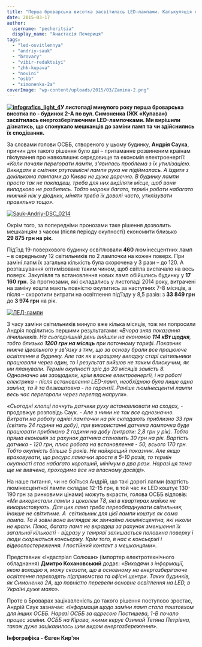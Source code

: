 ```yaml
---
title: "Перша броварська висотка засвітилась LED-лампами. Калькуляція економії - ІНФОГРАФІКА"
date: 2015-03-17
author: 
  username: "pecheritsia"
  display_name: "Анастасія Печериця"
tags: 
  - "led-osvitlennya"
  - "andriy-sauk"
  - "brovary"
  - "vibir-redaktsiyi"
  - "zhk-kupava"
  - "novini"
  - "osbb"
  - "simonenka-2a"
coverImage: "wp-content/uploads/2015/03/Zamina-2.png"
---
```


**[![infografics_light_4](https://mpz.brovary.org/wp-content/uploads/2015/03/infografics_light_4.jpg)](https://mpz.brovary.org/wp-content/uploads/2015/03/infografics_light_4.jpg)У листопаді минулого року перша броварська висотка по - будинок 2-А по вул. Симоненка (ЖК «Купава») засвітилась енергозберігаючими LED-лампочками. Ми вирішили дізнатись, що спонукало мешканців до заміни ламп та чи здійснились їх сподівання.**

За словами голови ОСББ, створеного у цьому будинку, **Андрія Саука**, причин для такого рішення було дві – притаманне розвиненим країнам піклування про навколишнє середовище та економія електроенергії: _«Коли почали перегорати лампи, з'явилась проблема з їх утилізацією. Викидати в смітник ртутовмісні лампи рука не підіймалась. А їздити з декількома лампами до Києва не дуже доречно. В будинку лампи просто так не покладеш, треба для них виділяти місце, щоб вони випадково не розбились. Тобто мороки багато, термін роботи набагато нижчий ніж у діодних, міняти треба їх доволі часто, утилізувати правильно тощо»._

[![Sauk-Andriy-DSC_0214](https://mpz.brovary.org/wp-content/uploads/2015/03/Sauk-Andriy-DSC_0214.jpg)](https://mpz.brovary.org/wp-content/uploads/2015/03/Sauk-Andriy-DSC_0214.jpg)

Окрім того, за попередніми пронозами таке рішення дозволить мешканцям з часом (після періоду окупності) економити близько **29 875 грн на рік**.

Під’їзд 19-поверхового будинку освітлювали **460** люмінесцентних ламп – в середньому 12 світильників по 2 лампочки на кожен поверх. При заміні лапм їх загальна кількість була скорочена у 3 рази – до 120. А розташування оптимізоване таким чином, щоб світла вистачало на весь поверх. Закупівля та встановлення нових ламп обійшлись будинку у **17 160** **грн**. За прогнозами, які складались у листопаді 2014 року, витрачені на заміну кошти мають повністю окупитись за наступних 7-8 місяців, а після – скоротити витрати на освітлення під’їзду у 8,5 разів: з **33 849 грн** до **3 974 грн** на рік.

[![ЛЕД-лампи](https://mpz.brovary.org/wp-content/uploads/2015/03/LED-lampi.jpg)](https://mpz.brovary.org/wp-content/uploads/2015/03/LED-lampi.jpg)

З часу заміни світильників минуло вже кілька місяців, тож ми попросили Андрія поділитись першими результатами: _«Вчора зняв показання лічильників. На сьогоднішній день вийшли на економію **114 кВт щодня**, тобто близько **1200 грн на місяць** при поточному тарифі. Показник нижче ідеального у зв'язку з тим, що за основу брали все працююче освітлення в будинку. Але так як в кращому випадку старі світильники працювали через один, то і результат вийшов не таким блискучим, як ми планували. Термін окупності зріс до 20 місяців замість 8. Однозначно ми заощадили, крім власне електроенергії, і на роботі електрика - після встановлення LED-ламп, необхідною була лише одна заміна, та й та безкоштовна - по гарантії. Раніше люмінесцентні лампи весь час перегорали через перепад напруги»._

_«​Сьогодні хлопці почнуть датчики руху встановлювати на сходах,_ - продовжує розповідь Саук. - _Але з ними не так все однозначно. Витрати на роботу однієї лампочки на рік складають приблизно 33 грн (світить 24 години на добу), при використанні датчика лампочка буде працювати приблизно 2 години на добу (витрати: 2,8 грн у рік). Тобто пряма економія за рахунок датчика становить 30 грн на рік. Вартість датчика - 120 грн, плюс робота на встановлення - 50, всього 170 грн. Тобто окупність більше 5 років. Не найкращий показник. Але якщо враховувати, що ресурс ламочки зросте в 5-10 разів, то термін окупності стає набагато коротший, мінімум в два рази. Наразі ця тема ще не вивчена, проходимо все на власному досвіді»._

На наше питання, чи не боїться Андрій, що такі дорогі лапми (вартість люмінесцентної лампи складає 12-15 грн, в той час як LED коштує 130-190 грн за ринковими цінами) можуть вкрасти, голова ОСББ відповів: _«Ми використали лампи з цоколем Т8, які в квартирах майже не використовують. Для цих ламп треба переобладнувати світильник, інакше не світитиме. А  світильник для цієї лампи коштує як сама лампа. Та й зовні вона виглядає як звичайна люмінісцентна, які ніколи не крали. Плюс, багато ламп не вкрадеш за рахунок зменшення їх загальної кількості - відразу у темряві залишається половина поверху і люди скаржаться консьєржу. Крім того, в нас є консьєржі і відеоспостереження. І постійний контакт з мешканцями»._

Представник «Індастріал Солюшн» (імпортер електротехнічного обладнання) **Дмитро Кохановський** додає: _«Виходячи з інформації, якою володію я, можу сказати, що в основному на енергозберігаюче освітлення переходять підприємства та офісні центри. Таких будинків, як Симоненко 2А, що повністю перевели основне освітлення на LED, в Україні дуже мало»_.

Проте в Броварах зацікавленість до такого рішення поступово зростає, Андрій Саук зазначає: _«Інформація щодо заміни ламп стала поштовхом для інших ОСББ. Наразі ОСББ за адресою Постишева, 1-В почало процес заміни. ОСББ на Кірова, якими керує Озимай Тетяна Петрівна, також дуже зацікавилось цим видом енергозбереження»_.

**Інфографіка - Євген Кир'ян**
